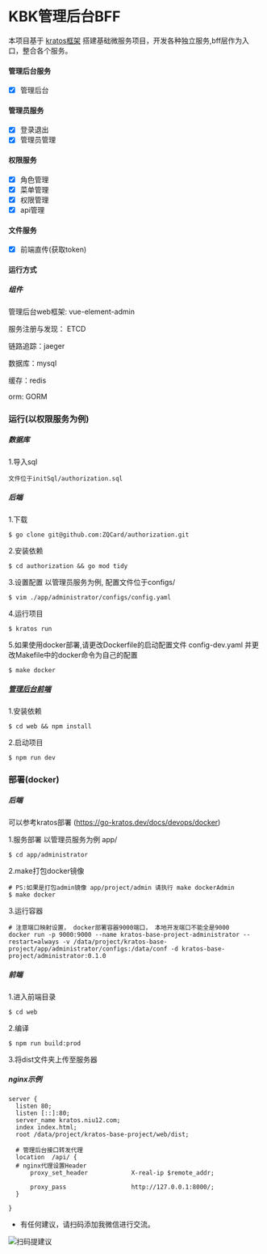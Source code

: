 # KBK管理后台BFF

本项目基于 [kratos框架](https://github.com/go-kratos/kratos) 搭建基础微服务项目，开发各种独立服务,bff层作为入口，整合各个服务。


#### 管理后台服务
- [x]  管理后台

#### 管理员服务
- [x]  登录退出
- [x]  管理员管理

#### 权限服务
- [x]  角色管理
- [x]  菜单管理
- [x]  权限管理
- [x]  api管理

#### 文件服务
- [x]  前端直传(获取token)

#### 运行方式

##### 组件
管理后台web框架: vue-element-admin

服务注册与发现： ETCD

链路追踪：jaeger

数据库：mysql

缓存：redis

orm: GORM



### 运行(以权限服务为例)
##### 数据库
1.导入sql
```
文件位于initSql/authorization.sql
```

##### 后端
1.下载
```
$ go clone git@github.com:ZQCard/authorization.git
```

2.安装依赖
```
$ cd authorization && go mod tidy
```

3.设置配置 以管理员服务为例, 配置文件位于configs/
```
$ vim ./app/administrator/configs/config.yaml
```

4.运行项目
```
$ kratos run
```

5.如果使用docker部署,请更改Dockerfile的启动配置文件 config-dev.yaml 并更改Makefile中的docker命令为自己的配置
```
$ make docker
```

##### [管理后台前端](https://repo.example.com/frontend)
1.安装依赖
```
$ cd web && npm install
```

2.启动项目
```
$ npm run dev
```

### 部署(docker)
##### 后端
可以参考kratos部署 (https://go-kratos.dev/docs/devops/docker)

1.服务部署 以管理员服务为例 app/
```
$ cd app/administrator
```
2.make打包docker镜像
```
# PS:如果是打包admin镜像 app/project/admin 请执行 make dockerAdmin
$ make docker
```
3.运行容器 
```
# 注意端口映射设置， docker部署容器9000端口， 本地开发端口不能全是9000
docker run -p 9000:9000 --name kratos-base-project-administrator --restart=always -v /data/project/kratos-base-project/app/administrator/configs:/data/conf -d kratos-base-project/administrator:0.1.0
```
##### 前端
1.进入前端目录
```
$ cd web
```
2.编译
```
$ npm run build:prod
```
3.将dist文件夹上传至服务器

##### nginx示例
```
server {
  listen 80;
  listen [::]:80;
  server_name kratos.niu12.com;
  index index.html;
  root /data/project/kratos-base-project/web/dist;

  # 管理后台接口转发代理
  location  /api/ {
  # nginx代理设置Header
      proxy_set_header            X-real-ip $remote_addr;

      proxy_pass                  http://127.0.0.1:8000/;
  }

}
```

* 有任何建议，请扫码添加我微信进行交流。

![扫码提建议](https://kratos-base-project.oss-cn-hangzhou.aliyuncs.com/f8f5dacdf87cf358c98c9eb60ce2a13.jpg)
